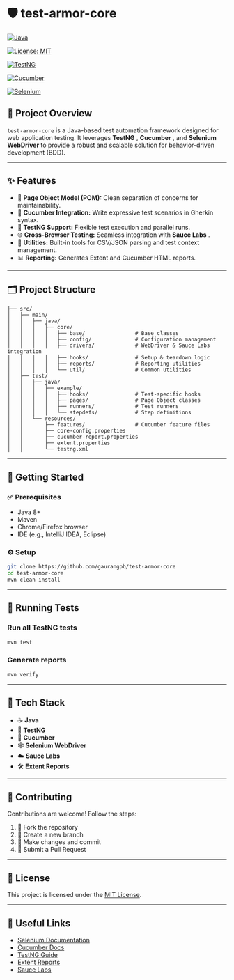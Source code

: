# 🛡️ test-armor-core

[![Java](https://img.shields.io/badge/java-8%2B-blue.svg)](https://www.oracle.com/java/technologies/javase-downloads.html)

[![License: MIT](https://img.shields.io/badge/license-MIT-yellow.svg)](https://chatgpt.com/c/LICENSE)

[![TestNG](https://img.shields.io/badge/TestNG-supported-orange)](https://testng.org/)

[![Cucumber](https://img.shields.io/badge/Cucumber-BDD-23d96c.svg)](https://cucumber.io/)

[![Selenium](https://img.shields.io/badge/Selenium-Automation-43B02A)](https://www.selenium.dev/)

## 📖 Project Overview

`test-armor-core` is a Java-based test automation framework designed for web application testing. It leverages  **TestNG** ,  **Cucumber** , and **Selenium WebDriver** to provide a robust and scalable solution for behavior-driven development (BDD).

---

## ✨ Features

* 🧱 **Page Object Model (POM):** Clean separation of concerns for maintainability.
* 🥒 **Cucumber Integration:** Write expressive test scenarios in Gherkin syntax.
* 🧪 **TestNG Support:** Flexible test execution and parallel runs.
* 🌐 **Cross-Browser Testing:** Seamless integration with  **Sauce Labs** .
* 🧰 **Utilities:** Built-in tools for CSV/JSON parsing and test context management.
* 📊 **Reporting:** Generates Extent and Cucumber HTML reports.

---

## 🗂️ Project Structure

```
├── src/
│   ├── main/
│   │   ├── java/
│   │   │   ├── core/
│   │   │   │   ├── base/                # Base classes
│   │   │   │   ├── config/              # Configuration management
│   │   │   │   ├── drivers/             # WebDriver & Sauce Labs integration
│   │   │   │   ├── hooks/               # Setup & teardown logic
│   │   │   │   ├── reports/             # Reporting utilities
│   │   │   │   └── util/                # Common utilities
│   ├── test/
│   │   ├── java/
│   │   │   ├── example/
│   │   │   │   ├── hooks/               # Test-specific hooks
│   │   │   │   ├── pages/               # Page Object classes
│   │   │   │   ├── runners/             # Test runners
│   │   │   │   └── stepdefs/            # Step definitions
│   │   └── resources/
│   │       ├── features/                # Cucumber feature files
│   │       ├── core-config.properties
│   │       ├── cucumber-report.properties
│   │       ├── extent.properties
│   │       └── testng.xml
```

---

## 🚀 Getting Started

### ✅ Prerequisites

* Java 8+
* Maven
* Chrome/Firefox browser
* IDE (e.g., IntelliJ IDEA, Eclipse)

### ⚙️ Setup

```bash
git clone https://github.com/gaurangpb/test-armor-core
cd test-armor-core
mvn clean install
```

---

## 🧲 Running Tests

### Run all TestNG tests

```bash
mvn test
```

### Generate reports

```bash
mvn verify
```

---

## 🧱 Tech Stack

* ☕ **Java**
* 🧪 **TestNG**
* 🥒 **Cucumber**
* 🕸️ **Selenium WebDriver**
* ☁️ **Sauce Labs**
* 🛠️ **Extent Reports**

---

## 🤝 Contributing

Contributions are welcome! Follow the steps:

1. 🍚 Fork the repository
2. 🌱 Create a new branch
3. 📀 Make changes and commit
4. 🚀 Submit a Pull Request

---

## 📄 License

This project is licensed under the [MIT License](https://chatgpt.com/c/LICENSE).

---

## 🔗 Useful Links

* [Selenium Documentation](https://www.selenium.dev/documentation/)
* [Cucumber Docs](https://cucumber.io/docs/)
* [TestNG Guide](https://testng.org/doc/)
* [Extent Reports](https://extentreports.com/docs/versions/4/java/)
* [Sauce Labs](https://saucelabs.com/)
